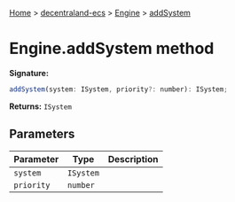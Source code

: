 [Home](./index) &gt; [decentraland-ecs](./decentraland-ecs.md) &gt; [Engine](./decentraland-ecs.engine.md) &gt; [addSystem](./decentraland-ecs.engine.addsystem.md)

# Engine.addSystem method


**Signature:**
```javascript
addSystem(system: ISystem, priority?: number): ISystem;
```
**Returns:** `ISystem`

## Parameters

|  Parameter | Type | Description |
|  --- | --- | --- |
|  `system` | `ISystem` |  |
|  `priority` | `number` |  |

